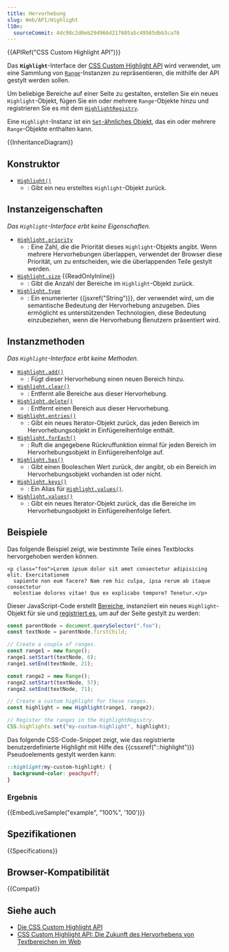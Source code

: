```yaml
---
title: Hervorhebung
slug: Web/API/Highlight
l10n:
  sourceCommit: 4dc98c2d0eb29d966d217605a5c49565dbb3ca76
---
```


{{APIRef("CSS Custom Highlight API")}}

Das **`Highlight`**-Interface der [CSS Custom Highlight API](/de/docs/Web/API/CSS_Custom_Highlight_API) wird verwendet, um eine Sammlung von [`Range`](/de/docs/Web/API/Range)-Instanzen zu repräsentieren, die mithilfe der API gestylt werden sollen.

Um beliebige Bereiche auf einer Seite zu gestalten, erstellen Sie ein neues `Highlight`-Objekt, fügen Sie ein oder mehrere `Range`-Objekte hinzu und registrieren Sie es mit dem [`HighlightRegistry`](/de/docs/Web/API/HighlightRegistry).

Eine `Highlight`-Instanz ist ein [`Set`-ähnliches Objekt](/de/docs/Web/JavaScript/Reference/Global_Objects/Set#set-like_browser_apis), das ein oder mehrere `Range`-Objekte enthalten kann.

{{InheritanceDiagram}}

## Konstruktor

- [`Highlight()`](/de/docs/Web/API/Highlight/Highlight)
  - : Gibt ein neu erstelltes `Highlight`-Objekt zurück.

## Instanzeigenschaften

_Das `Highlight`-Interface erbt keine Eigenschaften._

- [`Highlight.priority`](/de/docs/Web/API/Highlight/priority)
  - : Eine Zahl, die die Priorität dieses `Highlight`-Objekts angibt. Wenn mehrere Hervorhebungen überlappen, verwendet der Browser diese Priorität, um zu entscheiden, wie die überlappenden Teile gestylt werden.
- [`Highlight.size`](/de/docs/Web/API/Highlight/size) {{ReadOnlyInline}}
  - : Gibt die Anzahl der Bereiche im `Highlight`-Objekt zurück.
- [`Highlight.type`](/de/docs/Web/API/Highlight/type)
  - : Ein enumerierter {{jsxref("String")}}, der verwendet wird, um die semantische Bedeutung der Hervorhebung anzugeben. Dies ermöglicht es unterstützenden Technologien, diese Bedeutung einzubeziehen, wenn die Hervorhebung Benutzern präsentiert wird.

## Instanzmethoden

_Das `Highlight`-Interface erbt keine Methoden._

- [`Highlight.add()`](/de/docs/Web/API/Highlight/add)
  - : Fügt dieser Hervorhebung einen neuen Bereich hinzu.
- [`Highlight.clear()`](/de/docs/Web/API/Highlight/clear)
  - : Entfernt alle Bereiche aus dieser Hervorhebung.
- [`Highlight.delete()`](/de/docs/Web/API/Highlight/delete)
  - : Entfernt einen Bereich aus dieser Hervorhebung.
- [`Highlight.entries()`](/de/docs/Web/API/Highlight/entries)
  - : Gibt ein neues Iterator-Objekt zurück, das jeden Bereich im Hervorhebungsobjekt in Einfügereihenfolge enthält.
- [`Highlight.forEach()`](/de/docs/Web/API/Highlight/forEach)
  - : Ruft die angegebene Rückruffunktion einmal für jeden Bereich im Hervorhebungsobjekt in Einfügereihenfolge auf.
- [`Highlight.has()`](/de/docs/Web/API/Highlight/has)
  - : Gibt einen Booleschen Wert zurück, der angibt, ob ein Bereich im Hervorhebungsobjekt vorhanden ist oder nicht.
- [`Highlight.keys()`](/de/docs/Web/API/Highlight/keys)
  - : Ein Alias für [`Highlight.values()`](/de/docs/Web/API/Highlight/values).
- [`Highlight.values()`](/de/docs/Web/API/Highlight/values)
  - : Gibt ein neues Iterator-Objekt zurück, das die Bereiche im Hervorhebungsobjekt in Einfügereihenfolge liefert.

## Beispiele

Das folgende Beispiel zeigt, wie bestimmte Teile eines Textblocks hervorgehoben werden können.

```html-nolint
<p class="foo">Lorem ipsum dolor sit amet consectetur adipisicing elit. Exercitationem
  sapiente non eum facere? Nam rem hic culpa, ipsa rerum ab itaque consectetur
  molestiae dolores vitae! Quo ex explicabo tempore? Tenetur.</p>
```

Dieser JavaScript-Code erstellt [Bereiche](/de/docs/Web/API/Range), instanziiert ein neues `Highlight`-Objekt für sie und [registriert es](/de/docs/Web/API/HighlightRegistry/set), um auf der Seite gestylt zu werden:

```js
const parentNode = document.querySelector(".foo");
const textNode = parentNode.firstChild;

// Create a couple of ranges.
const range1 = new Range();
range1.setStart(textNode, 6);
range1.setEnd(textNode, 21);

const range2 = new Range();
range2.setStart(textNode, 57);
range2.setEnd(textNode, 71);

// Create a custom highlight for these ranges.
const highlight = new Highlight(range1, range2);

// Register the ranges in the HighlightRegistry.
CSS.highlights.set("my-custom-highlight", highlight);
```

Das folgende CSS-Code-Snippet zeigt, wie das registrierte benutzerdefinierte Highlight mit Hilfe des {{cssxref("::highlight")}} Pseudoelements gestylt werden kann:

```css
::highlight(my-custom-highlight) {
  background-color: peachpuff;
}
```

### Ergebnis

{{EmbedLiveSample("example", "100%", '100')}}

## Spezifikationen

{{Specifications}}

## Browser-Kompatibilität

{{Compat}}

## Siehe auch

- [Die CSS Custom Highlight API](/de/docs/Web/API/CSS_Custom_Highlight_API)
- [CSS Custom Highlight API: Die Zukunft des Hervorhebens von Textbereichen im Web](https://css-tricks.com/css-custom-highlight-api-early-look/)
